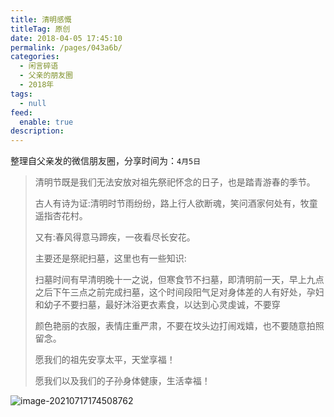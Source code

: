 ```yaml
---
title: 清明感慨
titleTag: 原创
date: 2018-04-05 17:45:10
permalink: /pages/043a6b/
categories: 
  - 闲言碎语
  - 父亲的朋友圈
  - 2018年
tags: 
  - null
feed: 
  enable: true
description: 
---
```

整理自父亲发的微信朋友圈，分享时间为：`4月5日`

> 清明节既是我们无法安放对祖先祭祀怀念的日子，也是踏青游春的季节。
>
> 古人有诗为证:清明时节雨纷纷，路上行人欲断魂，笑问酒家何处有，牧童遥指杏花村。
>
> 又有:春风得意马蹄疾，一夜看尽长安花。
>
> 主要还是祭祀扫墓，这里也有一些知识:
>
> 扫墓时间有早清明晚十一之说，但寒食节不扫墓，即清明前一天，早上九点之后下午三点之前完成扫墓，这个时间段阳气足对身体差的人有好处，孕妇和幼子不要扫墓，最好沐浴更衣素食，以达到心灵虔诚，不要穿
>
> 颜色艳丽的衣服，表情庄重严肃，不要在坟头边打闹戏嬉，也不要随意拍照留念。
>
> 愿我们的祖先安享太平，天堂享福！
>
> 愿我们以及我们的子孙身体健康，生活幸福！

![image-20210717174508762](http://t.eryajf.net/imgs/2021/09/55ade673e6fcc2db.jpg)